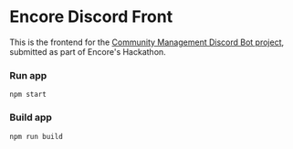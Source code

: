 # Encore Discord Front
This is the frontend for the [Community Management Discord Bot project](https://github.com/preslavmihaylov/encorediscord), submitted as part of Encore's Hackathon.


### Run app

`npm start`


### Build app

`npm run build`

